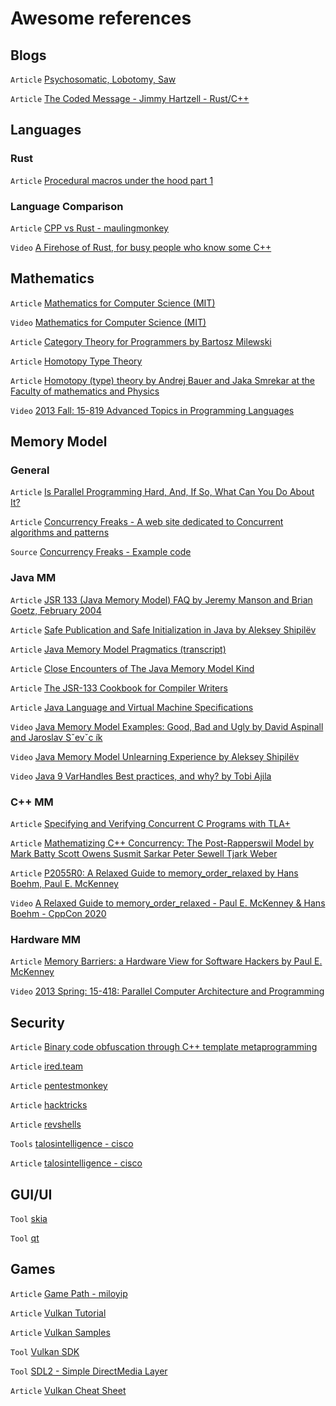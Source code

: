 # Awesome references

## Blogs

`Article` [Psychosomatic, Lobotomy, Saw](http://psy-lob-saw.blogspot.com)

`Article` [The Coded Message - Jimmy Hartzell - Rust/C++](https://www.thecodedmessage.com/)

## Languages

### Rust

`Article` [Procedural macros under the hood part 1](https://blog.jetbrains.com/rust/2022/03/18/procedural-macros-under-the-hood-part-i/)

### Language Comparison

`Article` [CPP vs Rust - maulingmonkey](https://maulingmonkey.com/guide/cpp-vs-rust/)

`Video` [A Firehose of Rust, for busy people who know some C++](https://www.youtube.com/watch?v=IPmRDS0OSxM)

## Mathematics

`Article` [Mathematics for Computer Science (MIT)](https://mitocw.ups.edu.ec/courses/electrical-engineering-and-computer-science/6-042j-mathematics-for-computer-science-fall-2010/readings/)

`Video` [Mathematics for Computer Science (MIT)](https://mitocw.ups.edu.ec/courses/electrical-engineering-and-computer-science/6-042j-mathematics-for-computer-science-fall-2010/video-lectures/)

`Article` [Category Theory for Programmers by Bartosz Milewski](https://github.com/hmemcpy/milewski-ctfp-pdf)

`Article` [Homotopy Type Theory](https://homotopytypetheory.org/book/)

`Article` [Homotopy (type) theory by Andrej Bauer and Jaka Smrekar at the Faculty of mathematics and Physics](https://github.com/andrejbauer/homotopy-type-theory-course)

`Video` [2013 Fall: 15-819 Advanced Topics in Programming Languages](https://scs.hosted.panopto.com/Panopto/Pages/Sessions/List.aspx#folderID=%2207756bb0-b872-4a4a-95b1-b77ad206dab3%22)

## Memory Model

### General

`Article` [Is Parallel Programming Hard, And, If So, What Can You Do About It?](https://mirrors.edge.kernel.org/pub/linux/kernel/people/paulmck/perfbook/perfbook.html)

`Article` [Concurrency Freaks - A web site dedicated to Concurrent algorithms and patterns](http://concurrencyfreaks.blogspot.com)

`Source` [Concurrency Freaks - Example code](https://github.com/pramalhe/ConcurrencyFreaks)    

### Java MM

`Article` [JSR 133 (Java Memory Model) FAQ by Jeremy Manson and Brian Goetz, February 2004](https://www.cs.umd.edu/users/pugh/java/memoryModel/jsr-133-faq.html)

`Article` [Safe Publication and Safe Initialization in Java by Aleksey Shipilёv](https://shipilev.net/blog/2014/safe-public-construction/)

`Article` [Java Memory Model Pragmatics (transcript)](https://shipilev.net/blog/2014/jmm-pragmatics/)

`Article` [Close Encounters of The Java Memory Model Kind](https://shipilev.net/blog/2016/close-encounters-of-jmm-kind/)

`Article` [The JSR-133 Cookbook for Compiler Writers](http://gee.cs.oswego.edu/dl/jmm/cookbook.html)

`Article` [Java Language and Virtual Machine Specifications](https://docs.oracle.com/javase/specs/)

`Video` [Java Memory Model Examples: Good, Bad and Ugly by David Aspinall and Jaroslav Sˇevˇc ́ık](http://groups.inf.ed.ac.uk/request/jmmexamples.pdf)

`Video` [Java Memory Model Unlearning Experience by Aleksey Shipilёv](https://www.youtube.com/watch?v=TK-7GCCDF_I)

`Video` [Java 9 VarHandles Best practices, and why? by Tobi Ajila](https://www.youtube.com/watch?v=w2zaqhFczjY)

### C++ MM
`Article` [Specifying and Verifying Concurrent C Programs with TLA+](https://cedric.cnam.fr/fichiers/art_3439.pdf)

`Article` [Mathematizing C++ Concurrency: The Post-Rapperswil Model by Mark Batty Scott Owens Susmit Sarkar Peter Sewell Tjark Weber](https://ss265.host.cs.st-andrews.ac.uk/papers/n3132.pdf)

`Article` [P2055R0: A Relaxed Guide to memory_order_relaxed by Hans Boehm, Paul E. McKenney](http://www.open-std.org/jtc1/sc22/wg21/docs/papers/2020/p2055r0.pdf)    

`Video` [A Relaxed Guide to memory_order_relaxed - Paul E. McKenney & Hans Boehm - CppCon 2020](https://www.youtube.com/watch?v=cWkUqK71DZ0)

### Hardware MM

`Article` [Memory Barriers: a Hardware View for Software Hackers by Paul E. McKenney](http://www.puppetmastertrading.com/images/hwViewForSwHackers.pdf)

`Video` [2013 Spring: 15-418: Parallel Computer Architecture and Programming](https://scs.hosted.panopto.com/Panopto/Pages/Sessions/List.aspx#folderID=%22dec5d23e-fec9-4f51-b532-f7adcf31276c%22)

## Security

`Article` [Binary code obfuscation through C++ template metaprogramming](https://old.cisuc.uc.pt/publication/showfile?fn=1357250736_metaobfv3.pdf)

`Article` [ired.team](https://www.ired.team)

`Article` [pentestmonkey](https://pentestmonkey.net)

`Article` [hacktricks](https://book.hacktricks.xyz/)

`Article` [revshells](https://www.revshells.com)

`Tools` [talosintelligence - cisco](https://www.talosintelligence.com/software)

`Article` [talosintelligence - cisco](https://www.talosintelligence.com)

## GUI/UI

`Tool` [skia](https://skia.org/)

`Tool` [qt](https://www.qt.io/)

## Games

`Article` [Game Path - miloyip](https://github.com/miloyip/game-programmer)

`Article` [Vulkan Tutorial](https://vulkan-tutorial.com/)

`Article` [Vulkan Samples](https://github.com/KhronosGroup/Vulkan-Samples)

`Tool` [Vulkan SDK](https://www.lunarg.com/vulkan-sdk/)

`Tool` [SDL2 - Simple DirectMedia Layer](https://www.libsdl.org/)

`Article` [Vulkan Cheat Sheet](https://www.khronos.org/files/vulkan11-reference-guide.pdf)

